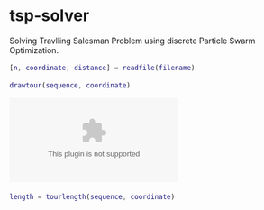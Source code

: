 # tsp-solver
 Solving Travlling Salesman Problem using discrete Particle Swarm Optimization.


```matlab
[n, coordinate, distance] = readfile(filename)
```

```matlab
drawtour(sequence, coordinate)
```

![tour](/tour.eps)


```matlab
length = tourlength(sequence, coordinate)
```

